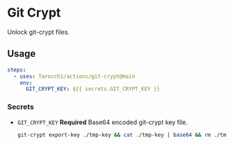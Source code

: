 # Git Crypt

Unlock git-crypt files.

## Usage

```yml
steps:
  - uses: Tarocch1/actions/git-crypt@main
    env:
      GIT_CRYPT_KEY: ${{ secrets.GIT_CRYPT_KEY }}
```

### Secrets

- `GIT_CRYPT_KEY` **Required** Base64 encoded git-crypt key file.

  ```sh
  git-crypt export-key ./tmp-key && cat ./tmp-key | base64 && rm ./tmp-key
  ```
